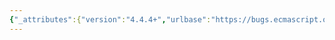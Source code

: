 ```yaml
---
{"_attributes":{"version":"4.4.4+","urlbase":"https://bugs.ecmascript.org/","maintainer":"dherman@mozilla.com"},"bug":{"bug_id":3804,"creation_ts":"2015-02-09 13:21:00 -0800","short_desc":"Implement NewTarget and subclassing semantics","delta_ts":"2016-02-15 16:12:11 -0800","product":"Internationalization - ECMA-402","component":"Specification","version":"Edition 2.0 drafts","rep_platform":"All","op_sys":"All","bug_status":"RESOLVED","resolution":"FIXED","priority":"Normal","bug_severity":"enhancement","everconfirmed":true,"reporter":{"uid":"waldron.rick","name":"Rick Waldron"},"assigned_to":{"uid":"waldron.rick","name":"Rick Waldron"},"cc":["caridy","waldron.rick"],"long_desc":[{"commentid":12262,"comment_count":0,"who":{"uid":"waldron.rick","name":"Rick Waldron"},"bug_when":"2015-02-09 13:21:55 -0800","thetext":"See latest ES6\n\n\n\n\nConstructor informative example: \n\n\nThe Map constructor is designed to be subclassable. It may be used as the value in an extends clause of a class definition. Subclass constructors that intend to inherit the specified Map behaviour must include a super call to the Map constructor to create and initialize the subclass instance with the internal state necessary to support the Map.prototype built-in methods.\n\n\nAnd...\n\nhttps://people.mozilla.org/~jorendorff/es6-draft.html#sec-map-iterable"},{"commentid":12832,"comment_count":1,"who":{"uid":"waldron.rick","name":"Rick Waldron"},"bug_when":"2015-02-17 13:16:10 -0800","thetext":"Fixed"}]}}
---
```

